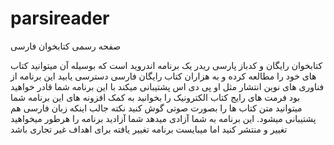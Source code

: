 # parsireader
صفحه رسمی کتابخوان فارسی

کتابخوان رایگان و کدباز پارسی ریدر یک برنامه اندروید است که بوسیله آن میتوانید کتاب های خود را مطالعه کرده و به هزاران کتاب رایگان فارسی دسترسی یابید
این برنامه از فناوری های نوین انتشار مثل او پی دی اس پشتیبانی میکند
با این برنامه شما قادر خواهید بود فرمت های رایج کتاب الکترونیک را بخوانید
به کمک افزونه های این برنامه شما میتوانید متن کتاب ها را بصورت صوتی گوش کنید نکته جالب اینکه زبان فارسی هم پشتیبانی میشود.
این برنامه به شما آزادی میدهد
شما آزادید برنامه را هرطور میخواهید تغییر و منتشر کنید اما میبایست برنامه تغییر یافته برای اهداف غیر تجاری باشد
